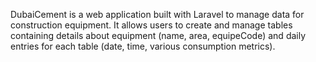 

DubaiCement is a web application built with Laravel to manage data for construction equipment. It allows users to create and manage tables containing details about equipment (name, area, equipeCode) and daily entries for each table (date, time, various consumption metrics).


